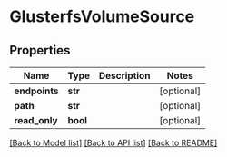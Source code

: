 # GlusterfsVolumeSource

## Properties
Name | Type | Description | Notes
------------ | ------------- | ------------- | -------------
**endpoints** | **str** |  | [optional] 
**path** | **str** |  | [optional] 
**read_only** | **bool** |  | [optional] 

[[Back to Model list]](../README.md#documentation-for-models) [[Back to API list]](../README.md#documentation-for-api-endpoints) [[Back to README]](../README.md)


